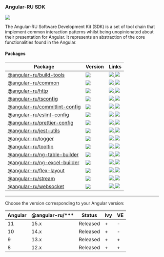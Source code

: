 ### Angular-RU SDK

[![](https://github.com/angular-ru/angular-ru-sdk/workflows/Angular-RU%20SDK%20CI/badge.svg)](https://github.com/Angular-RU/angular-ru-sdk/actions?query=workflow%3A%22Angular-RU+SDK+CI%22)

The Angular-RU Software Development Kit (SDK) is a set of tool chain that implement common interaction patterns whilst
being unopinionated about their presentation for Angular. It represents an abstraction of the core functionalities found
in the Angular.

#### Packages

<table>
   <thead>
      <tr>
         <th><b>Package</b></th>
         <th><b>Version</b></th>
         <th><b>Links</b></th>
      </tr>
   </thead>
   <tbody>
      <tr>
         <td>
            <a href="https://npmjs.com/package/@angular-ru/build-tools">
            @angular-ru/build-tools
            </a>
         </td>
         <td>
            <img src="https://img.shields.io/npm/v/%40angular-ru%2Fbuild-tools/latest.svg">
         </td>
         <td>
            <a href="https://npmjs.com/package/@angular-ru/build-tools">
            <img src="https://img.shields.io/npm/dw/@angular-ru/build-tools">
            </a>
            <a href="packages/build-tools/README.md">
            <img src="https://img.shields.io/badge/README--green.svg">
            </a>
         </td>
      </tr>
      <tr>
         <td>
            <a href="https://npmjs.com/package/@angular-ru/common">
            @angular-ru/common
            </a>
         </td>
         <td>
            <img src="https://img.shields.io/npm/v/%40angular-ru%2Fcommon/latest.svg">
         </td>
         <td>
            <a href="https://npmjs.com/package/@angular-ru/common">
            <img src="https://img.shields.io/npm/dw/@angular-ru/common">
            </a>
            <a href="packages/common/README.md">
            <img src="https://img.shields.io/badge/README--green.svg">
            </a>
         </td>
      </tr>
      <tr>
         <td>
            <a href="https://npmjs.com/package/@angular-ru/http">
            @angular-ru/http
            </a>
         </td>
         <td>
            <img src="https://img.shields.io/npm/v/%40angular-ru%2Fhttp/latest.svg">
         </td>
         <td>
            <a href="https://npmjs.com/package/@angular-ru/http">
            <img src="https://img.shields.io/npm/dw/@angular-ru/http">
            </a>
            <a href="packages/http/README.md">
            <img src="https://img.shields.io/badge/README--green.svg">
            </a>
         </td>
      </tr>
      <tr>
         <td>
            <a href="https://npmjs.com/package/@angular-ru/tsconfig">
            @angular-ru/tsconfig
            </a>
         </td>
         <td>
            <img src="https://img.shields.io/npm/v/%40angular-ru%2Ftsconfig/latest.svg">
         </td>
         <td>
            <a href="https://npmjs.com/package/@angular-ru/tsconfig">
            <img src="https://img.shields.io/npm/dw/@angular-ru/tsconfig">
            </a>
            <a href="packages/tsconfig/README.md">
            <img src="https://img.shields.io/badge/README--green.svg">
            </a>
         </td>
      </tr>
      <tr>
       <td>
          <a href="https://npmjs.com/package/@angular-ru/commitlint-config">
          @angular-ru/commitlint-config
          </a>
       </td>
       <td>
          <img src="https://img.shields.io/npm/v/%40angular-ru%2Fcommitlint-config/latest.svg">
       </td>
       <td>
          <a href="https://npmjs.com/package/@angular-ru/commitlint-config">
          <img src="https://img.shields.io/npm/dw/@angular-ru/commitlint-config">
          </a>
          <a href="packages/commitlint-config/README.md">
          <img src="https://img.shields.io/badge/README--green.svg">
          </a>
       </td>
    </tr>
      <tr>
         <td>
            <a href="https://npmjs.com/package/@angular-ru/eslint-config">
            @angular-ru/eslint-config
            </a>
         </td>
         <td>
            <img src="https://img.shields.io/npm/v/%40angular-ru%2Feslint-config/latest.svg">
         </td>
         <td>
            <a href="https://npmjs.com/package/@angular-ru/eslint-config">
            <img src="https://img.shields.io/npm/dw/@angular-ru/eslint-config">
            </a>
            <a href="packages/eslint-config/README.md">
            <img src="https://img.shields.io/badge/README--green.svg">
            </a>
         </td>
      </tr>
      <tr>
         <td>
            <a href="https://npmjs.com/package/@angular-ru/prettier-config">
            @angular-ru/prettier-config
            </a>
         </td>
         <td>
            <img src="https://img.shields.io/npm/v/%40angular-ru%2Fprettier-config/latest.svg">
         </td>
         <td>
            <a href="https://npmjs.com/package/@angular-ru/prettier-config">
            <img src="https://img.shields.io/npm/dw/@angular-ru/prettier-config">
            </a>
            <a href="packages/prettier-config/README.md">
            <img src="https://img.shields.io/badge/README--green.svg">
            </a>
         </td>
      </tr>
      <tr>
         <td>
            <a href="https://npmjs.com/package/@angular-ru/jest-utils">
            @angular-ru/jest-utils
            </a>
         </td>
         <td>
            <img src="https://img.shields.io/npm/v/%40angular-ru%2Fjest-utils/latest.svg">
         </td>
         <td>
            <a href="https://npmjs.com/package/@angular-ru/jest-utils">
            <img src="https://img.shields.io/npm/dw/@angular-ru/jest-utils">
            </a>
            <a href="packages/jest-utils/README.md">
            <img src="https://img.shields.io/badge/README--green.svg">
            </a>
         </td>
      </tr>
      <tr>
         <td>
            <a href="https://npmjs.com/package/@angular-ru/logger">
            @angular-ru/logger
            </a>
         </td>
         <td>
            <img src="https://img.shields.io/npm/v/%40angular-ru%2Flogger/latest.svg">
         </td>
         <td>
            <a href="https://npmjs.com/package/@angular-ru/logger">
            <img src="https://img.shields.io/npm/dw/@angular-ru/logger">
            </a>
            <a href="packages/logger/README.md">
            <img src="https://img.shields.io/badge/README--green.svg">
            </a>
         </td>
      </tr>
      <tr>
         <td>
            <a href="https://npmjs.com/package/@angular-ru/tooltip">
            @angular-ru/tooltip
            </a>
         </td>
         <td>
            <img src="https://img.shields.io/npm/v/%40angular-ru%2Ftooltip/latest.svg">
         </td>
         <td>
            <a href="https://npmjs.com/package/@angular-ru/tooltip">
            <img src="https://img.shields.io/npm/dw/@angular-ru/tooltip">
            </a>
            <a href="packages/tooltip/README.md">
            <img src="https://img.shields.io/badge/README--green.svg">
            </a>
         </td>
      </tr>
      <tr>
         <td>
            <a href="https://npmjs.com/package/@angular-ru/ng-table-builder">
            @angular-ru/ng-table-builder
            </a>
         </td>
         <td>
            <img src="https://img.shields.io/npm/v/%40angular-ru%2Fng-table-builder/latest.svg">
         </td>
         <td>
            <a href="https://npmjs.com/package/@angular-ru/ng-table-builder">
            <img src="https://img.shields.io/npm/dw/@angular-ru/ng-table-builder">
            </a>
            <a href="packages/ng-table-builder/README.md">
            <img src="https://img.shields.io/badge/README--green.svg">
            </a>
         </td>
      </tr>
      <tr>
         <td>
            <a href="https://npmjs.com/package/@angular-ru/ng-excel-builder">
            @angular-ru/ng-excel-builder
            </a>
         </td>
         <td>
            <img src="https://img.shields.io/npm/v/%40angular-ru%2Fng-excel-builder/latest.svg">
         </td>
         <td>
            <a href="https://npmjs.com/package/@angular-ru/ng-excel-builder">
            <img src="https://img.shields.io/npm/dw/@angular-ru/ng-excel-builder">
            </a>
            <a href="packages/ng-excel-builder/README.md">
            <img src="https://img.shields.io/badge/README--green.svg">
            </a>
         </td>
      </tr>
      <tr>
         <td>
            <a href="https://npmjs.com/package/@angular-ru/flex-layout">
            @angular-ru/flex-layout
            </a>
         </td>
         <td>
            <img src="https://img.shields.io/npm/v/%40angular-ru%2Fflex-layout/latest.svg">
         </td>
         <td>
            <a href="https://npmjs.com/package/@angular-ru/flex-layout">
            <img src="https://img.shields.io/npm/dw/@angular-ru/flex-layout">
            </a>
            <a href="packages/flex-layout/README.md">
            <img src="https://img.shields.io/badge/README--green.svg">
            </a>
         </td>
      </tr>
      <tr>
         <td>
            <a href="https://npmjs.com/package/@angular-ru/stream">
            @angular-ru/stream
            </a>
         </td>
         <td>
            <img src="https://img.shields.io/npm/v/%40angular-ru%2Fstream/latest.svg">
         </td>
         <td>
            <a href="https://npmjs.com/package/@angular-ru/stream">
            <img src="https://img.shields.io/npm/dw/@angular-ru/stream">
            </a>
            <a href="packages/stream/README.md">
            <img src="https://img.shields.io/badge/README--green.svg">
            </a>
         </td>
      </tr>
      <tr>
         <td>
            <a href="https://npmjs.com/package/@angular-ru/websocket">
            @angular-ru/websocket
            </a>
         </td>
         <td>
            <img src="https://img.shields.io/npm/v/%40angular-ru%2Fwebsocket/latest.svg">
         </td>
         <td>
            <a href="https://npmjs.com/package/@angular-ru/websocket">
            <img src="https://img.shields.io/npm/dw/@angular-ru/websocket">
            </a>
            <a href="packages/websocket/README.md">
            <img src="https://img.shields.io/badge/README--green.svg">
            </a>
         </td>
      </tr>
   </tbody>
</table>

---

Choose the version corresponding to your Angular version:

| Angular | @angular-ru/\*\*\* | Status   | Ivy | VE  |
| ------- | ------------------ | -------- | --- | --- |
| 11      | 15.x               | Released | +   | -   |
| 10      | 14.x               | Released | +   | -   |
| 9       | 13.x               | Released | +   | +   |
| 8       | 12.x               | Released | +   | +   |
